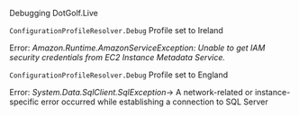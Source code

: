 Debugging DotGolf.Live


`ConfigurationProfileResolver.Debug`
Profile set to Ireland

Error: _Amazon.Runtime.AmazonServiceException: Unable to get IAM security credentials from EC2 Instance Metadata Service._


`ConfigurationProfileResolver.Debug`
Profile set to England 

Error: _System.Data.SqlClient.SqlException_-> A network-related or instance-specific error occurred while establishing a connection to SQL Server


